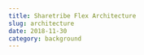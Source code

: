 ```yaml
---
title: Sharetribe Flex Architecture
slug: architecture
date: 2018-11-30
category: background
---
```

